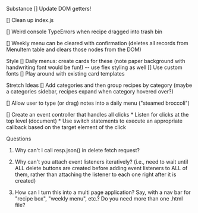 Substance
[] Update DOM getters!

[] Clean up index.js 

[] Weird console TypeErrors when recipe dragged into trash bin

[] Weekly menu can be cleared with confirmation (deletes all records from MenuItem table and clears those nodes from the DOM)

Style
[] Daily menus: create cards for these (note paper background with handwriting font would be fun!) -- use flex styling as well
[] Use custom fonts
[] Play around with existing card templates

Stretch Ideas
[] Add categories and then group recipes by category (maybe a categories sidebar, recipes expand when category hovered over?)

[] Allow user to type (or drag) notes into a daily menu ("steamed broccoli")

[] Create an event controller that handles all clicks
    * Listen for clicks at the top level (document)
    * Use switch statements to execute an appropriate callback based on the target element of the click

Questions
1. Why can't I call resp.json() in delete fetch request?

2. Why can't you attach event listeners iteratively? (i.e., need to wait until ALL delete buttons are created before adding event listeners to ALL of them, rather than attaching the listener to each one right after it is created)

3. How can I turn this into a multi page application? Say, with a nav bar for "recipe box", "weekly menu", etc.? Do you need more than one .html file?


